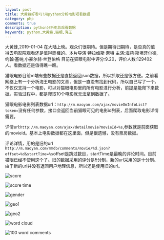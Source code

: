 ```yaml
---
layout: post
title: 大黄蜂好看吗?用python分析电影观看数据
category: php
comments: true
description: python分析电影观看数据
keywords: python,大黄蜂,猫眼,海王
---
```



大黄蜂,2019-01-04 在大陆上映。观众们很期待。但是期待归期待，是否真的值得去电影院观看还是值得商榷的。本片导演 特拉维斯·奈特 主演:海莉·斯坦菲尔德,约翰·塞纳,小豪尔赫·兰登伯格 目前在猫眼电影中评分:9.20，评价人数:129402人。看数据还是值得瞧一瞧。

猫眼电影目前m端有些数据还是直接返回json数据，所以抓取还是很方便。之前看网络上有一个分析海王电影的文章，但是一直没有找到代码，所以自己写了一个。不仅仅支持一个电影，可以对猫眼电影里的所有电影进行分析，前提是能爬下来数据。实验过程中，都是爬取10个电影就无法拿到数据了。

猫眼电影电影列表数据url：``http://m.maoyan.com/ajax/movieOnInfoList?token=``没有任何参数，接口会返回当前猫眼可见的电影id列表，后面爬取电影详情需要。

详情url:``http://m.maoyan.com/ajax/detailmovie?movieId=%s``,参数就是前面获取的movieid。基本上电影数据都在这里面，但是很遗憾，没有票房数据。

评论详情，用的是旧的url ``http://m.maoyan.com/mmdb/comments/movie/%d.json?offset=%d&startTime=%s``offset是跳过数目，startTime是最晚的评论时间。目前猫眼已经不使用这个了。旧的数据采用的评分是5分制，新的url采用的是十分制。由于新的url并没有返回用户地理信息，所以还是使用旧的url。




![score](http://blog.static.aiaiaini.com/maoyan_movie_score.png)

![score time](http://blog.static.aiaiaini.com/maoyan_movie_score_time.png)

![gender](http://blog.static.aiaiaini.com/maoyan_movie_gender.png)

![geo1](http://blog.static.aiaiaini.com/maoyan_movie_geo.jpg)

![geo2](http://blog.static.aiaiaini.com/maoyan_movie_geo2.jpg)

![word cloud](http://blog.static.aiaiaini.com/maoyan_movie_wordcloud.png)

![100 word comments](http://blog.static.aiaiaini.com/maoyan_movie_comment_grateset_word.png)



